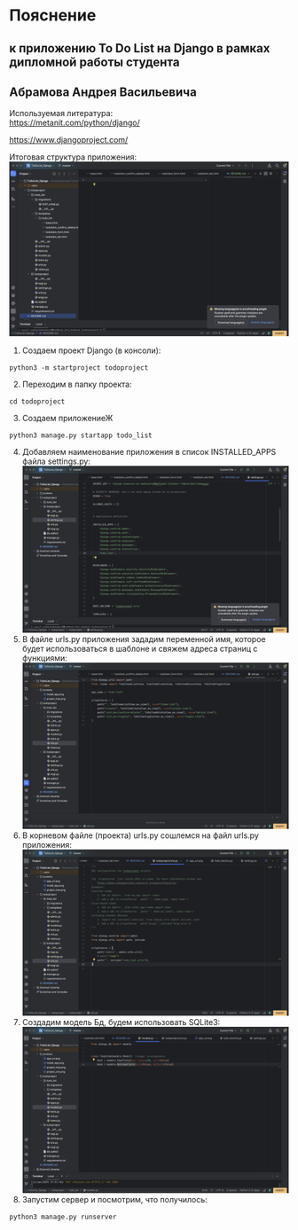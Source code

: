 # Пояснение 
## к приложению To Do List на Django в рамках дипломной работы студента 
## Абрамова Андрея Васильевича

Используемая литература:  
https://metanit.com/python/django/  

https://www.djangoproject.com/


Итоговая структура приложения:
![project_tree](https://github.com/andrzejabramov/ToDoList_Django/blob/master/screens/project_tree.png)

1. Создаем проект Django (в консоли):
```commandline
python3 -m startproject todoproject
```
2. Переходим в папку проекта:
```commandline
cd todoproject
```
3. Создаем приложениеЖ
```commandline
python3 manage.py startapp todo_list
```
4. Добавляем наименование приложения в список INSTALLED_APPS файла settings.py:
![install_app](https://github.com/andrzejabramov/ToDoList_Django/blob/master/screens/install_app.png)
5. В файле urls.py приложения зададим переменной имя, которое будет использоваться в шаблоне и свяжем адреса страниц с функциями:
![app_url](https://github.com/andrzejabramov/ToDoList_Django/blob/master/screens/app_url.png)
6. В корневом файле (проекта) urls.py сошлемся на файл urls.py приложения:
![project](https://github.com/andrzejabramov/ToDoList_Django/blob/master/screens/project_urls.png)
7. Создадим модель Бд, будем использовать SQLite3:
![model_bd](https://github.com/andrzejabramov/ToDoList_Django/blob/master/screens/model_bd.png)
8. Запустим сервер и посмотрим, что получилось:
```commandline
python3 manage.py runserver
```

